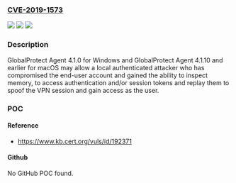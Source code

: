 ### [CVE-2019-1573](https://cve.mitre.org/cgi-bin/cvename.cgi?name=CVE-2019-1573)
![](https://img.shields.io/static/v1?label=Product&message=GlobalProtect%20Agent&color=blue)
![](https://img.shields.io/static/v1?label=Version&message=4.1%3C%3D%204.1.0%20&color=brighgreen)
![](https://img.shields.io/static/v1?label=Vulnerability&message=CWE-226%20Sensitive%20Information%20Uncleared%20Before%20Release&color=brighgreen)

### Description

GlobalProtect Agent 4.1.0 for Windows and GlobalProtect Agent 4.1.10 and earlier for macOS may allow a local authenticated attacker who has compromised the end-user account and gained the ability to inspect memory, to access authentication and/or session tokens and replay them to spoof the VPN session and gain access as the user.

### POC

#### Reference
- https://www.kb.cert.org/vuls/id/192371

#### Github
No GitHub POC found.

